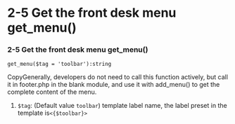 # 2-5 Get the front desk menu get\_menu\(\)

### 2-5 Get the front desk menu get\_menu\(\)

```text
get_menu($tag = 'toolbar'):string
```

CopyGenerally, developers do not need to call this function actively, but call it in footer.php in the blank module, and use it with add\_menu\(\) to get the complete content of the menu.

1. `$tag`: \(Default value `toolbar`\) template label name, the label preset in the template is`<{$toolbar}>`

